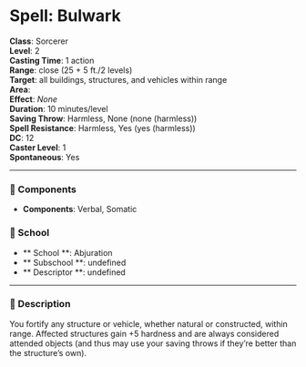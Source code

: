 
# Spell: Bulwark
**Class**: Sorcerer  
**Level**: 2  
**Casting Time**: 1 action  
**Range**: close (25 + 5 ft./2 levels)  
**Target**: all buildings, structures, and vehicles within range  
**Area**:   
**Effect**: _None_  
**Duration**: 10 minutes/level  
**Saving Throw**: Harmless, None (none (harmless))  
**Spell Resistance**: Harmless, Yes (yes (harmless))  
**DC**: 12  
**Caster Level**: 1  
**Spontaneous**: Yes

---

### 🔮 Components
- **Components**: Verbal, Somatic

### 🏫 School
- ** School **: Abjuration
- ** Subschool **: undefined
- ** Descriptor **: undefined
---

### 📜 Description
You fortify any structure or vehicle, whether natural or constructed, within range. Affected structures gain +5 hardness and are always considered attended objects (and thus may use your saving throws if they’re better than the structure’s own).
